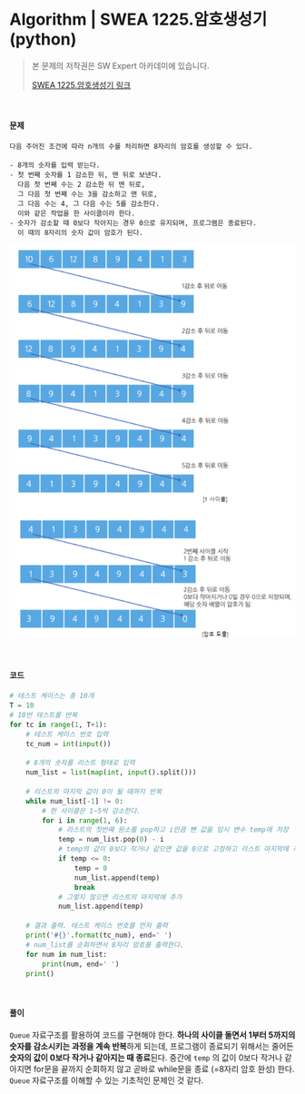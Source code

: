 # Algorithm | SWEA 1225.암호생성기 (python)

> 본 문제의 저작권은 SW Expert 아카데미에 있습니다.
>
> [SWEA 1225.암호생성기 링크](https://swexpertacademy.com/main/code/problem/problemDetail.do?contestProbId=AV14uWl6AF0CFAYD&categoryId=AV14uWl6AF0CFAYD&categoryType=CODE&problemTitle=1225&orderBy=FIRST_REG_DATETIME&selectCodeLang=ALL&select-1=&pageSize=10&pageIndex=1&&&&&&&&&)

</br>

#### 문제

```
다음 주어진 조건에 따라 n개의 수를 처리하면 8자리의 암호를 생성할 수 있다.

- 8개의 숫자를 입력 받는다.
- 첫 번째 숫자를 1 감소한 뒤, 맨 뒤로 보낸다.
  다음 첫 번째 수는 2 감소한 뒤 맨 뒤로, 
  그 다음 첫 번째 수는 3을 감소하고 맨 뒤로, 
  그 다음 수는 4, 그 다음 수는 5를 감소한다.
  이와 같은 작업을 한 사이클이라 한다.
- 숫자가 감소할 때 0보다 작아지는 경우 0으로 유지되며, 프로그램은 종료된다. 
  이 때의 8자리의 숫자 값이 암호가 된다.
```

![image-20210825174847737](README.assets/image-20210825174847737.png)

</br>

#### 코드

```python
# 테스트 케이스는 총 10개
T = 10
# 10번 테스트를 반복
for tc in range(1, T+1):
    # 테스트 케이스 번호 입력
    tc_num = int(input())

    # 8개의 숫자를 리스트 형태로 입력
    num_list = list(map(int, input().split()))

    # 리스트의 마지막 값이 0이 될 때까지 반복
    while num_list[-1] != 0:
        # 한 사이클은 1~5씩 감소한다.
        for i in range(1, 6):
            # 리스트의 첫번째 원소를 pop하고 i만큼 뺀 값을 임시 변수 temp에 저장
            temp = num_list.pop(0) - i
            # temp의 값이 0보다 작거나 같으면 값을 0으로 고정하고 리스트 마지막에 추가한 후 프로그램을 종료
            if temp <= 0:
                temp = 0
                num_list.append(temp)
                break
            # 그렇지 않으면 리스트의 마지막에 추가
            num_list.append(temp)
    
    # 결과 출력. 테스트 케이스 번호를 먼저 출력
    print('#{}'.format(tc_num), end=' ')
    # num_list를 순회하면서 8자리 암호를 출력한다.
    for num in num_list:
        print(num, end=' ')
    print()
```

</br>

#### 풀이

`Queue` 자료구조를 활용하여 코드를 구현해야 한다. **하나의 사이클 돌면서 1부터 5까지의 숫자를 감소시키는 과정을 계속 반복**하게 되는데, 프로그램이 종료되기 위해서는 줄어든 **숫자의 값이 0보다 작거나 같아지는 때 종료**된다. 중간에 `temp` 의 값이 0보다 작거나 같아지면 for문을 끝까지 순회하지 않고 곧바로 while문을 종료 (=8자리 암호 완성) 한다. `Queue` 자료구조를 이해할 수 있는 기초적인 문제인 것 같다.

